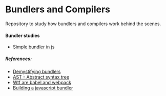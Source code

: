 # Bundlers and Compilers
Repository to study how bundlers and compilers work behind the scenes.

#### Bundler studies

- [Simple bundler in js](/simple-js-bundler)

##### References:
  - [Demystifying bundlers](https://rena.to/blog/demystifying-bundlers)
  - [AST - Abstract syntax tree](https://rena.to/blog/demystifying-interpreters#abstract-syntax-tree-(ast))
  - [Wtf are babel and webpack](https://dev.to/getd/wtf-are-babel-and-webpack-explained-in-2-mins-43be)
  - [Building a javascript bundler](https://cpojer.net/posts/building-a-javascript-bundler)
